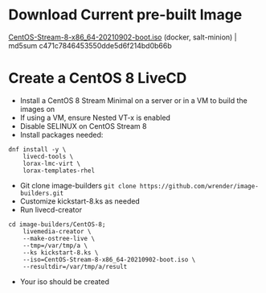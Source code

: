 # Download Current pre-built Image
[CentOS-Stream-8-x86_64-20210902-boot.iso](https://www.otherdata.com/custom-images/CentOS-Stream-8-x86_64-20210902-boot.iso) (docker, salt-minion) | md5sum c471c7846453550dde5d6f214bd0b66b
# Create a CentOS 8 LiveCD
- Install a CentOS 8 Stream Minimal on a server or in a VM to build the images on
- If using a VM, ensure Nested VT-x is enabled
- Disable SELINUX on CentOS Stream 8
- Install packages needed:
```
dnf install -y \
    livecd-tools \
    lorax-lmc-virt \
    lorax-templates-rhel
```
- Git clone image-builders `git clone https://github.com/wrender/image-builders.git`
- Customize kickstart-8.ks as needed
- Run livecd-creator
```
cd image-builders/CentOS-8;
    livemedia-creator \
    --make-ostree-live \
    --tmp=/var/tmp/a \
    --ks kickstart-8.ks \
    --iso=CentOS-Stream-8-x86_64-20210902-boot.iso \
    --resultdir=/var/tmp/a/result
```
- Your iso should be created

